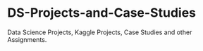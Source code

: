 # DS-Projects-and-Case-Studies
Data Science Projects, Kaggle Projects, Case Studies and other Assignments.
